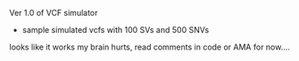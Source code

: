 Ver 1.0 of VCF simulator

+ sample simulated vcfs with 100 SVs and 500 SNVs

looks like it works
my brain hurts, read comments in code or AMA for now....
